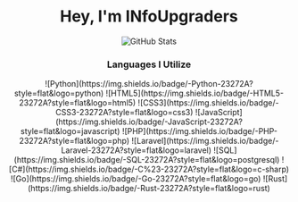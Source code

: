 <h1 align="center">Hey, I'm INfoUpgraders<br></h1>

<p align="center"><img alt="GitHub Stats" src="https://github-readme-stats.vercel.app/api?username=infoupgraders&show_icons=true&hide_border=true&line_height=25&title_color=6da860&icon_color=6da860&show_owner=true"></p>

<h3 align="center">Languages I Utilize<br></h3>

<p align="center">
  ![Python](https://img.shields.io/badge/-Python-23272A?style=flat&logo=python)
  ![HTML5](https://img.shields.io/badge/-HTML5-23272A?style=flat&logo=html5)
  ![CSS3](https://img.shields.io/badge/-CSS3-23272A?style=flat&logo=css3)
  ![JavaScript](https://img.shields.io/badge/-JavaScript-23272A?style=flat&logo=javascript)
  ![PHP](https://img.shields.io/badge/-PHP-23272A?style=flat&logo=php)
  ![Laravel](https://img.shields.io/badge/-Laravel-23272A?style=flat&logo=laravel)
  ![SQL](https://img.shields.io/badge/-SQL-23272A?style=flat&logo=postgresql)
  ![C#](https://img.shields.io/badge/-C%23-23272A?style=flat&logo=c-sharp)
  ![Go](https://img.shields.io/badge/-Go-23272A?style=flat&logo=go)
  ![Rust](https://img.shields.io/badge/-Rust-23272A?style=flat&logo=rust)
  </p>
